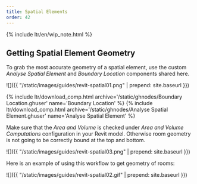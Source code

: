 ```yaml
---
title: Spatial Elements
order: 42
---
```


{% include ltr/en/wip_note.html %}


## Getting Spatial Element Geometry

To grab the most accurate geometry of a spatial element, use the custom *Analyse Spatial Element* and *Boundary Location* components shared here.

![]({{ "/static/images/guides/revit-spatial01.png" | prepend: site.baseurl }})

{% include ltr/download_comp.html archive='/static/ghnodes/Boundary Location.ghuser' name='Boundary Location' %}
{% include ltr/download_comp.html archive='/static/ghnodes/Analyse Spatial Element.ghuser' name='Analyse Spatial Element' %}

Make sure that the *Area and Volume* is checked under *Area and Volume Computations* configuration in your Revit model. Otherwise room geometry is not going to be correctly bound at the top and bottom.

![]({{ "/static/images/guides/revit-spatial03.png" | prepend: site.baseurl }})

Here is an example of using this workflow to get geometry of rooms:

![]({{ "/static/images/guides/revit-spatial02.gif" | prepend: site.baseurl }})
